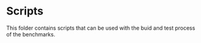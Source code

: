 # Scripts

This folder contains scripts that can be used with the buid and test process of the benchmarks.